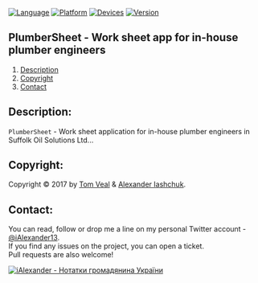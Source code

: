 [![Language](https://img.shields.io/badge/Swift-4.0-orange.svg?style=flat)](#)
[![Platform](https://img.shields.io/badge/iOS-9.3-lightgray.svg?style=flat)](#)
[![Devices](https://img.shields.io/badge/Devices-iPad-green.svg?style=flat)](#)
[![Version](https://img.shields.io/badge/App_Version-0.7.1-blue.svg?style=flat)](#)

## PlumberSheet - Work sheet app for in-house plumber engineers
1. [Description](#description)
2. [Copyright](#copyright)
3. [Contact](#contact)

## <a name="description">Description:</a>

```PlumberSheet``` - Work sheet application for in-house plumber engineers in Suffolk Oil Solutions Ltd...

## <a name="copyright">Copyright:</a>

Copyright © 2017 by <a href="http://suffolkoilsolutions.co.uk">Tom Veal</a> & <a href="http://iashchuk.com">Alexander Iashchuk</a>.

## <a name="contact">Contact:</a>

You can read, follow or drop me a line on my personal Twitter account - [@iAlexander13](https://twitter.com/iAlexander13).  
If you find any issues on the project, you can open a ticket.  
Pull requests are also welcome!

[![iAlexander - Нотатки громадянина України](https://raw.githubusercontent.com/iAlexander/PlumberSheet/master/Footer.jpg)](https://twitter.com/iAlexander13)
